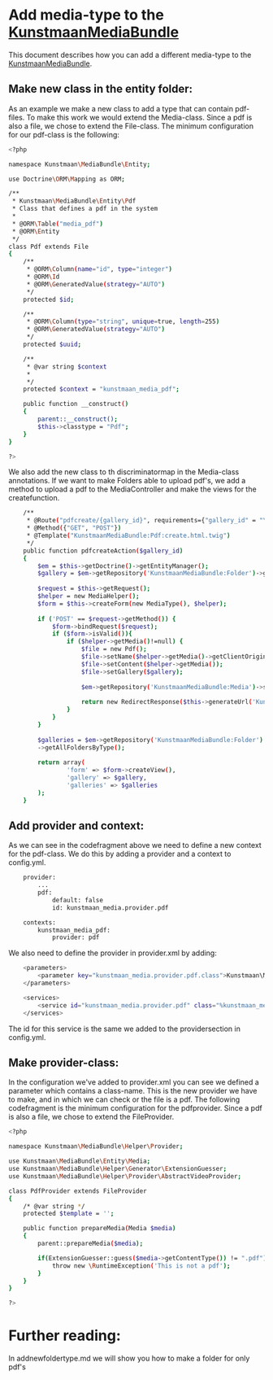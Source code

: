 # Add media-type to the [KunstmaanMediaBundle][KunstmaanMediaBundle]

This document describes how you can add a different media-type to the [KunstmaanMediaBundle][KunstmaanMediaBundle].

## Make new class in the entity folder:

As an example we make a new class to add a type that can contain pdf-files.
To make this work we would extend the Media-class. Since a pdf is also a file, we chose to extend the File-class. The minimum configuration for our pdf-class is the following:


```bash
<?php

namespace Kunstmaan\MediaBundle\Entity;

use Doctrine\ORM\Mapping as ORM;

/**
 * Kunstmaan\MediaBundle\Entity\Pdf
 * Class that defines a pdf in the system
 *
 * @ORM\Table("media_pdf")
 * @ORM\Entity
 */
class Pdf extends File
{
    /**
     * @ORM\Column(name="id", type="integer")
     * @ORM\Id
     * @ORM\GeneratedValue(strategy="AUTO")
     */
    protected $id;

    /**
     * @ORM\Column(type="string", unique=true, length=255)
     * @ORM\GeneratedValue(strategy="AUTO")
     */
    protected $uuid;

    /**
     * @var string $context
     *
     */
    protected $context = "kunstmaan_media_pdf";

    public function __construct()
    {
        parent::__construct();
        $this->classtype = "Pdf";
    }
}

?>
```

We also add the new class to th discriminatormap in the Media-class annotations. 
If we want to make Folders able to upload pdf's, we add a method to upload a pdf to the MediaController and make the views for the createfunction.

```bash
    /**
     * @Route("pdfcreate/{gallery_id}", requirements={"gallery_id" = "\d+"}, name="KunstmaanMediaBundle_folder_pdfcreate")
     * @Method({"GET", "POST"})
     * @Template("KunstmaanMediaBundle:Pdf:create.html.twig")
     */
    public function pdfcreateAction($gallery_id)
    {
    	$em = $this->getDoctrine()->getEntityManager();
    	$gallery = $em->getRepository('KunstmaanMediaBundle:Folder')->getFolder($gallery_id);
    
    	$request = $this->getRequest();
    	$helper = new MediaHelper();
    	$form = $this->createForm(new MediaType(), $helper);
    
    	if ('POST' == $request->getMethod()) {
    		$form->bindRequest($request);
    		if ($form->isValid()){
    			if ($helper->getMedia()!=null) {
    				$file = new Pdf();
    				$file->setName($helper->getMedia()->getClientOriginalName());
    				$file->setContent($helper->getMedia());
    				$file->setGallery($gallery);
    
    				$em->getRepository('KunstmaanMediaBundle:Media')->save($file);
    
    				return new RedirectResponse($this->generateUrl('KunstmaanMediaBundle_folder_show', array('id' => $gallery->getId(), 'slug' => $gallery->getSlug())));
    			}
    		}
    	}
    
    	$galleries = $em->getRepository('KunstmaanMediaBundle:Folder')
    	->getAllFoldersByType();
    
    	return array(
    			'form' => $form->createView(),
    			'gallery' => $gallery,
    			'galleries' => $galleries
    	);
    }
``` 

## Add provider and context:

As we can see in the codefragment above we need to define a new context for the pdf-class. We do this by adding a provider and a context to config.yml.

```bash
    provider:
        ...
        pdf:
            default: false
            id: kunstmaan_media.provider.pdf

    contexts:
        kunstmaan_media_pdf:
            provider: pdf
```

We also need to define the provider in provider.xml by adding:

```bash    
    <parameters>
        <parameter key="kunstmaan_media.provider.pdf.class">Kunstmaan\MediaBundle\Helper\Provider\PdfProvider</parameter>
    </parameters>

    <services>
        <service id="kunstmaan_media.provider.pdf" class="%kunstmaan_media.provider.pdf.class%" parent="kunstmaan_media.provider.abstract" />
    </services>
```

The id for this service is the same we added to the providersection in config.yml.

## Make provider-class:

In the configuration we've added to provider.xml you can see we defined a parameter which contains a class-name. This is the new provider we have to make, and in which we can check or the file is a pdf. The following codefragment is the minimum configuration for the pdfprovider. Since a pdf is also a file, we chose to extend the FileProvider.

```bash
<?php

namespace Kunstmaan\MediaBundle\Helper\Provider;

use Kunstmaan\MediaBundle\Entity\Media;
use Kunstmaan\MediaBundle\Helper\Generator\ExtensionGuesser;
use Kunstmaan\MediaBundle\Helper\Provider\AbstractVideoProvider;

class PdfProvider extends FileProvider
{
    /* @var string */
    protected $template = '';

    public function prepareMedia(Media $media)
    {
        parent::prepareMedia($media);

        if(ExtensionGuesser::guess($media->getContentType()) != ".pdf"){
        	throw new \RuntimeException('This is not a pdf');
        }
    }
}

?>
```

# Further reading:

In addnewfoldertype.md we will show you how to make a folder for only pdf's

       
[KunstmaanMediaBundle]: https://github.com/Kunstmaan/KunstmaanMediaBundle "KunstmaanMediaBundle"

